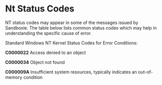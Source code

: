 # Nt Status Codes

NT status codes may appear in some of the messages issued by Sandboxie. The table below lists common status codes which may help in understanding the specific cause of error.

Standard Windows NT Kernel Status Codes for Error Conditions:

**C0000022** Access denied to an object

**C0000034** Object not found

**C000009A** Insufficient system resources, typically indicates an out-of-memory condition
